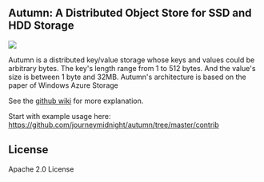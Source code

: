 ## Autumn: A Distributed Object Store for SSD and HDD Storage


[![](https://github.com/journeymidnight/autumn/actions/workflows/main.yml/badge.svg)](https://github.com/journeymidnight/autumn/actions/)


Autumn is a distributed key/value storage whose keys and values could be arbitrary bytes. The key's length range from 1 to 512 bytes. And the value's size is between 1 byte and 32MB. Autumn's architecture is based on the paper of Windows Azure Storage

See the [github wiki](https://github.com/journeymidnight/autumn/wiki) for more explanation.

Start with example usage here: https://github.com/journeymidnight/autumn/tree/master/contrib


## License

Apache 2.0 License
